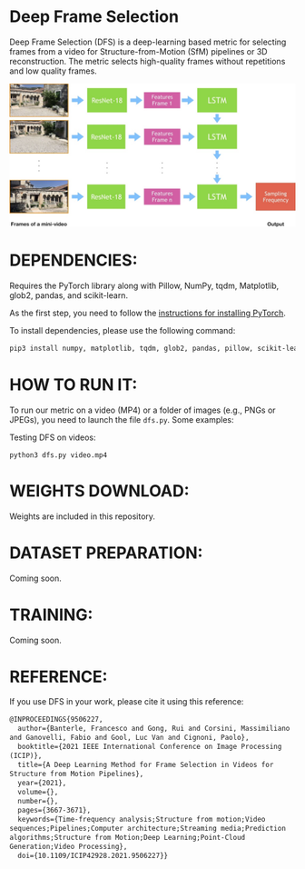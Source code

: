 Deep Frame Selection
====================
Deep Frame Selection (DFS) is a deep-learning based metric for selecting frames from a video for Structure-from-Motion (SfM) pipelines or 3D reconstruction. The metric selects high-quality frames without repetitions and low quality frames.

![HDR-VDP](images/pipeline.jpg?raw=true "Our pipeline for selecting frames.")


DEPENDENCIES:
==============

Requires the PyTorch library along with Pillow, NumPy, tqdm, Matplotlib, glob2, pandas, and scikit-learn.

As the first step, you need to follow the [instructions for installing PyTorch](http://pytorch.org/).

To install dependencies, please use the following command: 

```bash
pip3 install numpy, matplotlib, tqdm, glob2, pandas, pillow, scikit-learn, opencv-python. 
```

HOW TO RUN IT:
==============
To run our metric on a video (MP4) or a folder of images (e.g., PNGs or JPEGs), you need to launch the file ```dfs.py```. Some examples:

Testing DFS on videos:

```
python3 dfs.py video.mp4
```

WEIGHTS DOWNLOAD:
=================
Weights are included in this repository.

DATASET PREPARATION:
====================
Coming soon.

TRAINING:
=========
Coming soon.


REFERENCE:
==========

If you use DFS in your work, please cite it using this reference:

```
@INPROCEEDINGS{9506227,
  author={Banterle, Francesco and Gong, Rui and Corsini, Massimiliano and Ganovelli, Fabio and Gool, Luc Van and Cignoni, Paolo},
  booktitle={2021 IEEE International Conference on Image Processing (ICIP)}, 
  title={A Deep Learning Method for Frame Selection in Videos for Structure from Motion Pipelines}, 
  year={2021},
  volume={},
  number={},
  pages={3667-3671},
  keywords={Time-frequency analysis;Structure from motion;Video sequences;Pipelines;Computer architecture;Streaming media;Prediction algorithms;Structure from Motion;Deep Learning;Point-Cloud Generation;Video Processing},
  doi={10.1109/ICIP42928.2021.9506227}}
```
